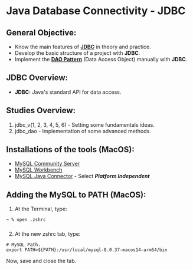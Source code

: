 # Java Database Connectivity - JDBC

## General Objective:
* Know the main features of [**JDBC**](https://www.ibm.com/docs/en/cics-ts/6.1?topic=server-java-database-connectivity-jdbc) in theory and practice.
* Develop the basic structure of a project with **JDBC**.
* Implement the [**DAO Pattern**](https://www.geeksforgeeks.org/data-access-object-pattern/) (Data Access Object) manually with **JDBC**.

## JDBC Overview:
* **JDBC:** Java's standard API for data access.

## Studies Overview:
1. jdbc_v(1, 2, 3, 4, 5, 6) - Setting some fundamentals ideas.
2. jdbc_dao - Implementation of some advanced methods.

## Installations of the tools (MacOS):
* [MySQL Community Server](https://dev.mysql.com/downloads/mysql/)
* [MySQL Workbench](https://dev.mysql.com/downloads/workbench/)
* [MySQL Java Connector](https://dev.mysql.com/downloads/connector/j/) - Select __*Platform Independent*__ 

## Adding the MySQL to PATH (MacOS):

1. At the Terminal, type:
``````
~ % open .zshrc
``````

###
2. At the new zshrc tab, type:
``````
# MySQL Path.
export PATH=${PATH}:/usr/local/mysql-8.0.37-macos14-arm64/bin
``````
Now, save and close the tab.



